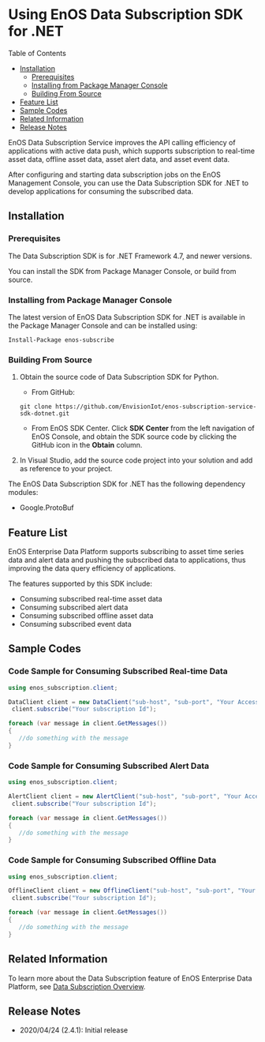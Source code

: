 # Using EnOS Data Subscription SDK for .NET

Table of Contents

* [Installation](#install)
    * [Prerequisites](#pre)
    * [Installing from Package Manager Console](#pmc)
    * [Building From Source](#obtaining)
* [Feature List](#feature)
* [Sample Codes](#sample)
* [Related Information](#information)
* [Release Notes](#releasenotes)


EnOS Data Subscription Service improves the API calling efficiency of applications with active data push, which supports subscription to real-time asset data, offline asset data, asset alert data, and asset event data.

After configuring and starting data subscription jobs on the EnOS Management Console, you can use the Data Subscription SDK for .NET to develop applications for consuming the subscribed data.


<a name="install"></a>

## Installation

<a name="pre"></a>

### Prerequisites

The Data Subscription SDK is for .NET Framework 4.7, and newer versions.


You can install the SDK from Package Manager Console, or build from source.

<a name="pmc"></a>

### Installing from Package Manager Console

The latest version of EnOS Data Subscription SDK for .NET is available in the Package Manager Console and can be installed using:

```
Install-Package enos-subscribe
```

<a name="obtain"></a>

### Building From Source

1. Obtain the source code of Data Subscription SDK for Python.
   - From GitHub:
    ```
    git clone https://github.com/EnvisionIot/enos-subscription-service-sdk-dotnet.git
    ```
   - From EnOS SDK Center. Click **SDK Center** from the left navigation of EnOS Console, and obtain the SDK source code by clicking the GitHub icon in the **Obtain** column.


2. In Visual Studio, add the source code project into your solution and add as reference to your project.


The EnOS Data Subscription SDK for .NET has the following dependency modules:
- Google.ProtoBuf


<a name="feature"></a>

## Feature List

EnOS Enterprise Data Platform supports subscribing to asset time series data and alert data and pushing the subscribed data to applications, thus improving the data query efficiency of applications.

The features supported by this SDK include:
- Consuming subscribed real-time asset data
- Consuming subscribed alert data
- Consuming subscribed offline asset data
- Consuming subscribed event data


<a name="sample"></a>

## Sample Codes

### Code Sample for Consuming Subscribed Real-time Data

```csharp
using enos_subscription.client;

DataClient client = new DataClient("sub-host", "sub-port", "Your Access Key of this subscription", "Your Access Secret of this subscription");
 client.subscribe("Your subscription Id");

foreach (var message in client.GetMessages())
{
   //do something with the message
}
```

### Code Sample for Consuming Subscribed Alert Data

```csharp
using enos_subscription.client;

AlertClient client = new AlertClient("sub-host", "sub-port", "Your Access Key of this subscription", "Your Access Secret of this subscription");
 client.subscribe("Your subscription Id");

foreach (var message in client.GetMessages())
{
   //do something with the message
}
```

### Code Sample for Consuming Subscribed Offline Data

```csharp
using enos_subscription.client;

OfflineClient client = new OfflineClient("sub-host", "sub-port", "Your Access Key of this subscription", "Your Access Secret of this subscription");
 client.subscribe("Your subscription Id");

foreach (var message in client.GetMessages())
{
   //do something with the message
}
```


<a name="information"></a>

## Related Information

To learn more about the Data Subscription feature of EnOS Enterprise Data Platform, see [Data Subscription Overview](https://support.envisioniot.com/docs/data-asset/en/latest/learn/data_subscription_overview.html).


<a name="releasenotes"></a>

## Release Notes

- 2020/04/24 (2.4.1): Initial release
